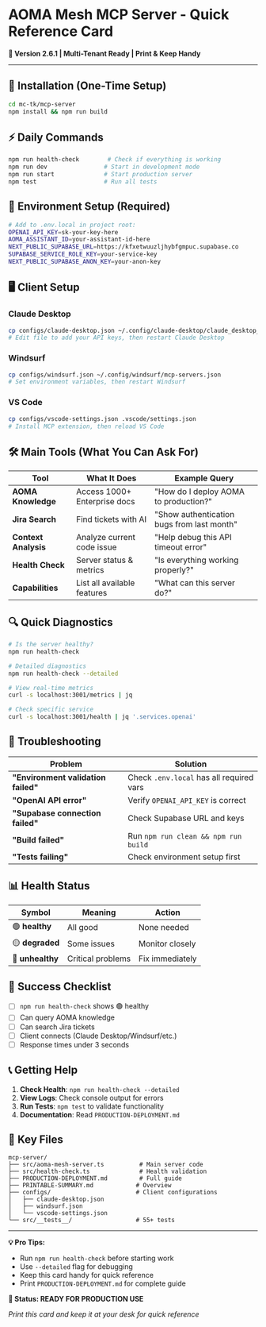# AOMA Mesh MCP Server - Quick Reference Card

**🎯 Version 2.6.1 | Multi-Tenant Ready | Print & Keep Handy**

---

## 🚀 Installation (One-Time Setup)

```bash
cd mc-tk/mcp-server
npm install && npm run build
```

## ⚡ Daily Commands

```bash
npm run health-check        # Check if everything is working
npm run dev                # Start in development mode  
npm run start              # Start production server
npm test                   # Run all tests
```

## 🔧 Environment Setup (Required)

```bash
# Add to .env.local in project root:
OPENAI_API_KEY=sk-your-key-here
AOMA_ASSISTANT_ID=your-assistant-id-here
NEXT_PUBLIC_SUPABASE_URL=https://kfxetwuuzljhybfgmpuc.supabase.co
SUPABASE_SERVICE_ROLE_KEY=your-service-key
NEXT_PUBLIC_SUPABASE_ANON_KEY=your-anon-key
```

## 🖥️ Client Setup

### Claude Desktop
```bash
cp configs/claude-desktop.json ~/.config/claude-desktop/claude_desktop_config.json
# Edit file to add your API keys, then restart Claude Desktop
```

### Windsurf  
```bash
cp configs/windsurf.json ~/.config/windsurf/mcp-servers.json
# Set environment variables, then restart Windsurf
```

### VS Code
```bash
cp configs/vscode-settings.json .vscode/settings.json
# Install MCP extension, then reload VS Code
```

## 🛠️ Main Tools (What You Can Ask For)

| Tool | What It Does | Example Query |
|------|--------------|---------------|
| **AOMA Knowledge** | Access 1000+ Enterprise docs | "How do I deploy AOMA to production?" |
| **Jira Search** | Find tickets with AI | "Show authentication bugs from last month" |
| **Context Analysis** | Analyze current code issue | "Help debug this API timeout error" |
| **Health Check** | Server status & metrics | "Is everything working properly?" |
| **Capabilities** | List all available features | "What can this server do?" |

## 🔍 Quick Diagnostics

```bash
# Is the server healthy?
npm run health-check

# Detailed diagnostics  
npm run health-check --detailed

# View real-time metrics
curl -s localhost:3001/metrics | jq

# Check specific service
curl -s localhost:3001/health | jq '.services.openai'
```

## 🚨 Troubleshooting

| Problem | Solution |
|---------|----------|
| **"Environment validation failed"** | Check `.env.local` has all required vars |
| **"OpenAI API error"** | Verify `OPENAI_API_KEY` is correct |
| **"Supabase connection failed"** | Check Supabase URL and keys |
| **"Build failed"** | Run `npm run clean && npm run build` |
| **"Tests failing"** | Check environment setup first |

## 📊 Health Status

| Symbol | Meaning | Action |
|--------|---------|--------|
| 🟢 **healthy** | All good | None needed |
| 🟡 **degraded** | Some issues | Monitor closely |
| 🔴 **unhealthy** | Critical problems | Fix immediately |

## 🎯 Success Checklist

- [ ] `npm run health-check` shows 🟢 healthy
- [ ] Can query AOMA knowledge
- [ ] Can search Jira tickets  
- [ ] Client connects (Claude Desktop/Windsurf/etc.)
- [ ] Response times under 3 seconds

## 📞 Getting Help

1. **Check Health**: `npm run health-check --detailed`
2. **View Logs**: Check console output for errors
3. **Run Tests**: `npm test` to validate functionality
4. **Documentation**: Read `PRODUCTION-DEPLOYMENT.md`

## 📂 Key Files

```
mcp-server/
├── src/aoma-mesh-server.ts          # Main server code
├── src/health-check.ts              # Health validation
├── PRODUCTION-DEPLOYMENT.md         # Full guide
├── PRINTABLE-SUMMARY.md            # Overview
├── configs/                        # Client configurations
│   ├── claude-desktop.json
│   ├── windsurf.json
│   └── vscode-settings.json
└── src/__tests__/                  # 55+ tests
```

---

**💡 Pro Tips:**
- Run `npm run health-check` before starting work
- Use `--detailed` flag for debugging
- Keep this card handy for quick reference
- Print `PRODUCTION-DEPLOYMENT.md` for complete guide

**🚀 Status: READY FOR PRODUCTION USE**

*Print this card and keep it at your desk for quick reference*